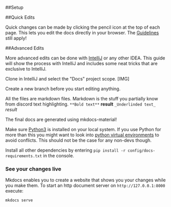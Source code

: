 ##Setup 

##Quick Edits

Quick changes can be made by clicking the pencil icon at the top of each page. This lets you edit the docs directly in 
your browser. The [Guidelines](Guidelines.md) still apply!
 
##Advanced Edits

More advanced edits can be done with <a href="https://www.jetbrains.com/idea/download/" target="_blank"> IntelliJ</a> 
or any other IDEA. 
This guide will show the process with IntelliJ and includes some neat tricks that are exclusive to IntelliJ.
 
Clone in IntelliJ and select the "Docs" project scope.
[IMG]

Create a new branch before you start editing anything.

All the files are markdown files. Markdown is the stuff you partially know from discord text highlighting.
`**Bold text**`  **result**
`_Underlinded text_` _result_

The final docs are generated using mkdocs-material!

Make sure <a href="https://www.python.org/downloads/" target="_blank">Python3</a> is installed on your local system.
If you use Python for more than this you might want to look into <a href="https://docs.python.org/3/library/venv.html" target="_blank">python virtual environments</a> to avoid conflicts.
This should not be the case for any non-devs though.

Install all other dependencies by entering `pip install -r config/docs-requirements.txt` in the console.

### See your changes live
Mkdocs enables you to create a website that shows you your changes while you make them.
To start an http document server on `http://127.0.0.1:8000` execute:

```
mkdocs serve
```
